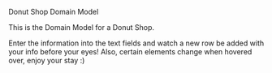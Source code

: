 Donut Shop Domain Model

This is the Domain Model for a Donut Shop.

Enter the information into the text fields and watch a new row be added with your info before your eyes! Also, certain elements change when hovered over, enjoy your stay :)
